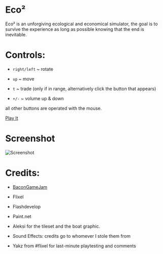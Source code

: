 Eco²
====

Eco² is an unforgiving ecological and economical simulator, the goal is to survive the experience as long as possible knowing that the end is inevitable.

Controls:
========

- `right/left` ~ rotate

- `up` ~ move

- `t` ~ trade (only if in range, alternatively click the button that appears)

- `+/-` ~ volume up & down

all other buttons are operated with the mouse.

[Play It](http://dl.dropbox.com/u/29254286/bgj2.html)

Screenshot
==========

![Screenshot](http://i.imgur.com/rbaWG.png)

Credits:
========

- [BaconGameJam](http://bacongamejam.org/)

- Flixel

- Flashdevelop 

- Paint.net

- Aleksi for the tileset and the boat graphic.

- Sound Effects: credits go to whomever I stole them from

- Yakz from #flixel for last-minute playtesting and comments